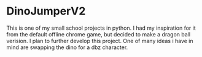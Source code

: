 # DinoJumperV2
This is one of my small school projects in python. I had my inspiration for it from the default offline chrome game, but decided to make a dragon ball verision.
I plan to further develop this project. One of many ideas i have in mind are swapping the dino for a dbz character.
